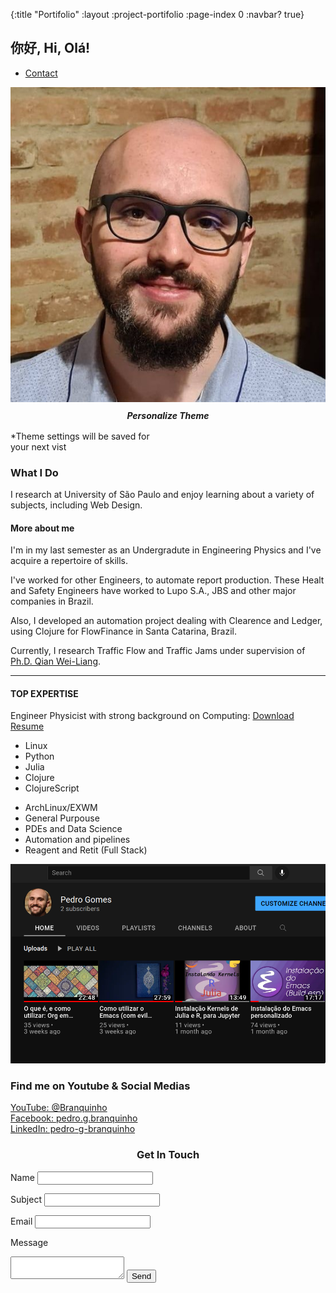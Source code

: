 {:title "Portifolio"
 :layout :project-portifolio
 :page-index 0
 :navbar? true}

<section class="s1">
<div class="main-container">
<div class="greeting-wrapper">
<h1>你好, Hi, Olá!</h1>
</div>


<div class="intro-wrapper">
<div class="nav-wrapper">

<!-- Link around dots-wrapper added after tutorial video -->
<a href="index.html">
<div class="dots-wrapper">
<div id="dot-1" class="browser-dot"></div>
<div id="dot-2" class="browser-dot"></div>
<div id="dot-3" class="browser-dot"></div>
</div>
</a>


<ul id="navigation">
<li><a href="index.html#contact">Contact</a></li>

</ul>
</div>

<div class="left-column">
<img id="profile_pic" src="../../img/portifolio/pedro.jpg">
<h5 style="text-align: center;line-height: 0;">Personalize Theme</h5>

<div id="theme-options-wrapper">
<div data-mode="light" id="light-mode" class="theme-dot"></div>
<div data-mode="blue" id="blue-mode" class="theme-dot"></div>
<div data-mode="green" id="green-mode" class="theme-dot"></div>
<div data-mode="purple" id="purple-mode" class="theme-dot"></div>
</div>

<p id="settings-note">*Theme settings will be saved for<br>your next vist</p>
</div>

<div class="right-column">

<div id="preview-shadow">
<div id="preview">
<div id="corner-tl" class="corner"></div>
<div id="corner-tr" class="corner"></div>
<h3>What I Do</h3>
<p>I research at University of São Paulo and enjoy learning about a variety of subjects, including Web Design.</p>
<div id="corner-br" class="corner"></div>
<div id="corner-bl" class="corner"></div>
</div>
</div>
</div>
</div>
</div>
</section>

<section class="s2">
<div class="main-container">

<div class="about-wrapper">
<div class="about-me">
<h4>More about me</h4>

<p>I'm in my last semester as an Undergradute in Engineering Physics and I've acquire a repertoire of skills.</p>

<p>I've worked for other Engineers, to automate report production. These Healt and Safety Engineers have worked to Lupo S.A., JBS and other major companies in Brazil. </p>

<p>Also, I developed an automation project dealing with Clearence and Ledger, using Clojure for FlowFinance in Santa Catarina, Brazil.</p>

<p> Currently, I research Traffic Flow and Traffic Jams under supervision of <a href=http://spherio.eel.usp.br/mediawiki/index.php/Wei-Liang_Qian"">Ph.D. Qian Wei-Liang</a>.

<hr>

<h4>TOP EXPERTISE</h4>

<p>Engineer Physicist with strong background on Computing: <a target="_blank" href="https://github.com/BuddhiLW/cv/blob/main/template_english.pdf">Download Resume</a></p>

<div id="skills">
<ul>
<li>Linux</li>
<li>Python</li>
<li>Julia</li>
<li>Clojure</li>
<li>ClojureScript</li>
</ul>

<ul>
<li>ArchLinux/EXWM</li>
<li>General Purpouse</li>
<li>PDEs and Data Science</li>
<li>Automation and pipelines</li>
<li>Reagent and Retit (Full Stack)</li>
</ul>

</div>

</div>


<div class="social-links">
<img id="social_img" src="../../img/portifolio/youtube.png">
<h3>Find me on Youtube & Social Medias</h3>

<a target="_blank" href="https://www.youtube.com/channel/UCcDTD0VMlN2tGA7sDVZllRw">YouTube: @Branquinho</a>
<br>
<a target="_blank" href="https://www.facebook.com/pedro.g.branquinho/">Facebook: pedro.g.branquinho</a>
<br>
<a target="_blank" href="https://www.linkedin.com/in/pedro-g-branquinho/">LinkedIn: pedro-g-branquinho </a>
</div>
</div>

</div>
</section>

<!-- <section class="s1"> -->
<!-- <div class="main-container"> -->
<!-- <h3 style="text-align: center;">Some of my past projects</h3> -->

<!-- <div class="post-wrapper"> -->

<!-- <div> -->
<!-- <div class="post"> -->
<!-- <img class="thumbnail" src="../../img/portifolio/dash.jpg"> -->
<!-- <div class="post-preview"> -->
<!-- <h6 class="post-title">Laboratory Management System</h6> -->
<!-- <p class="post-intro">Designed built & mantained a the lab managment system for FOI Laboratories</p> -->
<!-- <a href="/pages-output/fcc-landing/index.html">Read More</a> -->
<!-- </div> -->
<!-- </div> -->
<!-- </div> -->

<!-- <div> -->
<!-- <div class="post"> -->
<!-- <img class="thumbnail" src="../../img/portifolio/ecom.jpg"> -->
<!-- <div class="post-preview"> -->
<!-- <h6 class="post-title">Online Store - CoursePost Title</h6> -->
<!-- <p class="post-intro">Online store with paypal payments intergration and guest user shopping</p> -->
<!-- <a href="post.html">Read More</a> -->
<!-- </div> -->
<!-- </div> -->
<!-- </div> -->

<!-- <div> -->
<!-- <div class="post"> -->
<!-- <img class="thumbnail" src="../../img/portifolio/membership site.jpg"> -->
<!-- <div class="post-preview"> -->
<!-- <h6 class="post-title">Membership Website</h6> -->
<!-- <p class="post-intro">Modulized guide for online courses with step by  step intructions</p> -->
<!-- <a href="post.html">Read More</a> -->
<!-- </div> -->
<!-- </div> -->
<!-- </div> -->

<!-- </div> -->
<!-- </div> -->
<!-- </section> -->

<section class="s2">
<div class="main-container">
<a href=""></a>
<h3 style="text-align: center;">Get In Touch</h3>

<form id="contact-form">
<a name="contact"></a>

<label>Name</label>
<input class="input-field" type="text" name="name">

<label>Subject</label>
<input class="input-field" type="text" name="subject">

<label>Email</label>
<input class="input-field" type="text" name="email">

<label>Message</label>
<textarea class="input-field" name="message"></textarea>

<input id="submit-btn" type="submit" value="Send">
</form>
</div>
</section>

